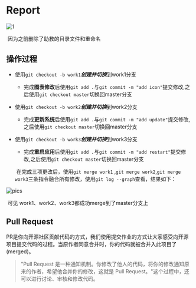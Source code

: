 # Report

![1](https://raw.githubusercontent.com/bbzunyi/NJU-SE2021-autumn-Lab6/main/Report/191220169-张洋彬/ref/1.png)

​	因为之前删除了助教的目录文件和重命名

## 操作过程

- 使用`git checkout -b work1`***创建并切换***到work1分支
  - 完成**图表修改**后使用`git add .`与`git commit -m "add icon"`提交修改,之后使用`git checkout master`切换回master分支

- 使用`git checkout -b work2`***创建并切换***到work2分支
  - 完成**更新系统**后使用`git add .`与`git commit -m "add update"`提交修改,之后使用`git checkout master`切换回master分支

- 使用`git checkout -b work3`***创建并切换***到work3分支
  - 完成**重启应用**后使用`git add .`与`git commit -m "add restart"`提交修改,之后使用`git checkout master`切换回master分支
  
  ​     在完成三项更改后，使用`git merge work1` ,`git merge work2`,`git merge work3`三条指令融合所有修改，使用`git log --graph`查看，结果如下：

![pics](https://raw.githubusercontent.com/bbzunyi/NJU-SE2021-autumn-Lab6/main/Report/191220169-张洋彬/ref/merge.png)

​	可见 work1、work2、work3都成功merge到了master分支上

## Pull Request

PR是你向开源社区贡献代码的方式，我们使用提交作业的方式让大家感受向开源项目提交代码的过程。当原作者同意合并时，你的代码就被合并入此项目了(merged)。

> "Pull Request 是一种通知机制。你修改了他人的代码，将你的修改通知原来的作者，希望他合并你的修改，这就是 Pull Request。"这个过程中，还可以进行讨论、审核和修改代码。

